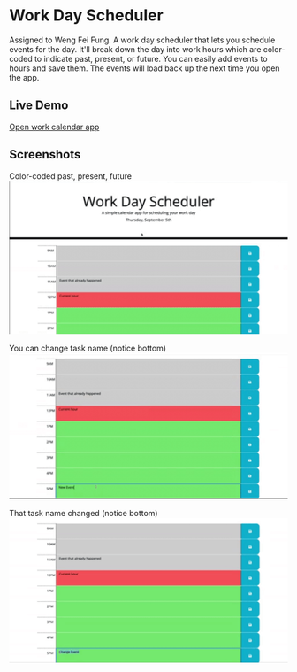 Work Day Scheduler
=====
Assigned to Weng Fei Fung. A work day scheduler that lets you schedule events for the day. It'll break down the day into work hours which are color-coded to indicate past, present, or future. You can easily add events to hours and save them. The events will load back up the next time you open the app.

Live Demo
---
[Open work calendar app](//Siphon880gh.github.io/ucla-work-day-scheduler)

Screenshots
---
Color-coded past, present, future
![Step 1](README/1.png)

You can change task name (notice bottom)
![Step 2](README/2.png)

That task name changed (notice bottom)
![Step 3](README/3.png)